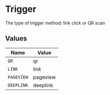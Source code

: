 # Trigger

The type of trigger method: link click or QR scan


## Values

| Name       | Value      |
| ---------- | ---------- |
| `QR`       | qr         |
| `LINK`     | link       |
| `PAGEVIEW` | pageview   |
| `DEEPLINK` | deeplink   |